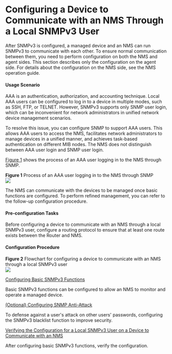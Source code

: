 Configuring a Device to Communicate with an NMS Through a Local SNMPv3 User
===========================================================================

After SNMPv3 is configured, a managed device and an NMS can run SNMPv3 to communicate with each other. To ensure normal communication between them, you need to perform configuration on both the NMS and agent sides. This section describes only the configuration on the agent side. For details about the configuration on the NMS side, see the NMS operation guide.

#### Usage Scenario

AAA is an authentication, authorization, and accounting technique. Local AAA users can be configured to log in to a device in multiple modes, such as SSH, FTP, or TELNET. However, SNMPv3 supports only SNMP user login, which can be inconvenient for network administrators in unified network device management scenarios.

To resolve this issue, you can configure SNMP to support AAA users. This allows AAA users to access the NMS, facilitates network administrators to manage devices in a unified manner, and achieves task-based authentication on different MIB nodes. The NMS does not distinguish between AAA user login and SNMP user login.

[Figure 1](#EN-US_TASK_0172361018__fig_dc_vrp_snmp_cfg_003401) shows the process of an AAA user logging in to the NMS through SNMP.

**Figure 1** Process of an AAA user logging in to the NMS through SNMP  
![](images/fig_dc_vrp_snmp_cfg_000302.png)

The NMS can communicate with the devices to be managed once basic functions are configured. To perform refined management, you can refer to the follow-up configuration procedure.


#### Pre-configuration Tasks

Before configuring a device to communicate with an NMS through a local SNMPv3 user, configure a routing protocol to ensure that at least one route exists between the Router and NMS.


#### Configuration Procedure

**Figure 2** Flowchart for configuring a device to communicate with an NMS through a local SNMPv3 user  
![](images/fig_dc_vrp_snmp_cfg_003402.png)


[Configuring Basic SNMPv3 Functions](../../../../software/nev8r10_vrpv8r16/user/vrp/dc_vrp_snmp_cfg_0036.html)

Basic SNMPv3 functions can be configured to allow an NMS to monitor and operate a managed device.

[(Optional) Configuring SNMP Anti-Attack](../../../../software/nev8r10_vrpv8r16/user/vrp/dc_vrp_snmp_cfg_0035.html)

To defense against a user's attack on other users' passwords, configuring the SNMPv3 blacklist function to improve security.

[Verifying the Configuration for a Local SNMPv3 User on a Device to Communicate with an NMS](../../../../software/nev8r10_vrpv8r16/user/vrp/dc_vrp_snmp_cfg_0037.html)

After configuring basic SNMPv3 functions, verify the configuration.